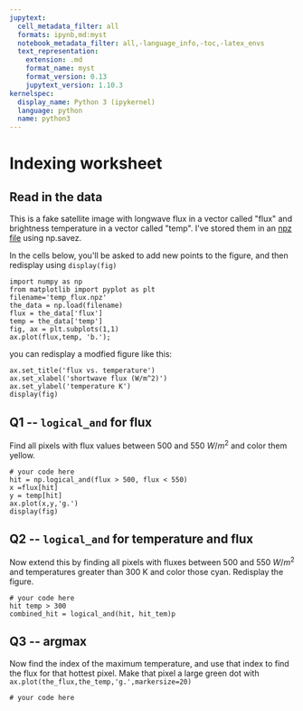 ```yaml
---
jupytext:
  cell_metadata_filter: all
  formats: ipynb,md:myst
  notebook_metadata_filter: all,-language_info,-toc,-latex_envs
  text_representation:
    extension: .md
    format_name: myst
    format_version: 0.13
    jupytext_version: 1.10.3
kernelspec:
  display_name: Python 3 (ipykernel)
  language: python
  name: python3
---
```


# Indexing worksheet

## Read in the data

This is a fake satellite image with longwave flux in a vector called "flux" and brightness temperature in a vector called "temp".  I've stored them in an [npz file](https://numpy.org/doc/stable/reference/generated/numpy.savez.html) using np.savez.

In the cells below, you'll be asked to add new points to the figure, and then
redisplay using `display(fig)`

```{code-cell} ipython3
import numpy as np
from matplotlib import pyplot as plt
filename='temp_flux.npz'
the_data = np.load(filename)
flux = the_data['flux']
temp = the_data['temp']
fig, ax = plt.subplots(1,1)
ax.plot(flux,temp, 'b.');
```

you can redisplay a modfied figure like this:

```{code-cell} ipython3
ax.set_title('flux vs. temperature')
ax.set_xlabel('shortwave flux (W/m^2)')
ax.set_ylabel('temperature K')
display(fig)
```

## Q1 -- `logical_and` for flux

Find all pixels with flux values between 500 and 550 $W/m^2$ and color them yellow.

```{code-cell} ipython3
# your code here
hit = np.logical_and(flux > 500, flux < 550)
x =flux[hit]
y = temp[hit]
ax.plot(x,y,'g.')
display(fig)
```

## Q2 -- `logical_and` for temperature and flux

Now extend this by finding all pixels with fluxes between 500 and 550 $W/m^2$
and temperatures greater than 300 K and color those cyan.  Redisplay the figure.

```{code-cell} ipython3
# your code here
hit temp > 300
combined_hit = logical_and(hit, hit_tem)p
```

## Q3 -- argmax

Now find the index of the maximum temperature, and use that index to find the flux for that hottest pixel.
Make that pixel a large green dot with `ax.plot(the_flux,the_temp,'g.',markersize=20)`

```{code-cell} ipython3
# your code here
```
